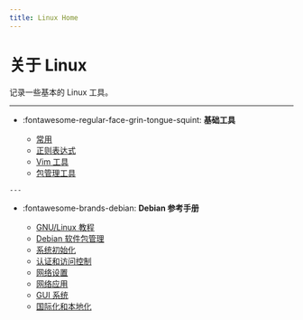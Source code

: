```yaml
---
title: Linux Home
---
```


关于 Linux
==========

记录一些基本的 Linux 工具。

---

-   :fontawesome-regular-face-grin-tongue-squint: **基础工具**

    -   [常用][essential-tools]
    -   [正则表达式][regex]
    -   [Vim 工具][vim]
    -   [包管理工具][pkg]

  [essential-tools]: ./tools/essential-commands.md
  [regex]: ./tools/regex.md
  [vim]: ./tools/vim.md
  [pkg]: ./tools/package-management.md

    ---

-   :fontawesome-brands-debian: **Debian 参考手册**

    -   [GNU/Linux 教程][tutorials]
    -   [Debian 软件包管理][dpkg]
    -   [系统初始化][sysinit]
    -   [认证和访问控制][auth]
    -   [网络设置][net]
    -   [网络应用][apps]
    -   [GUI 系统][gui]
    -   [国际化和本地化][i18nl10n]

  [tutorials]: ./debian/tutorials.md
  [dpkg]: ./debian/package-management.md
  [sysinit]: ./debian/system-initialization.md
  [auth]: ./debian/auth-and-ac.md
  [net]: ./debian/network-setup.md
  [apps]: ./debian/network-apps.md
  [gui]: ./debian/gui.md
  [i18nl10n]: ./debian/i18n-and-l10n.md
